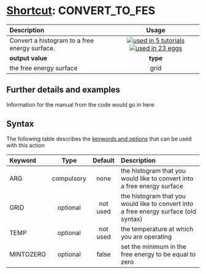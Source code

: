 # [Shortcut](shortcuts.md): CONVERT_TO_FES

| Description    | Usage |
|:--------|:--------:|
| Convert a histogram to a free energy surface. | [![used in 5 tutorials](https://img.shields.io/badge/tutorials-5-green.svg)](https://www.plumed-tutorials.org/browse.html?search=CONVERT_TO_FES)[![used in 23 eggs](https://img.shields.io/badge/nest-23-green.svg)](https://www.plumed-nest.org/browse.html?search=CONVERT_TO_FES)|
 | **output value** | **type** |
| the free energy surface | grid |

## Further details and examples 
Information for the manual from the code would go in here 
## Syntax 
The following table describes the [keywords and options](parsing.md) that can be used with this action 

| Keyword | Type | Default | Description |
|:-------|:----:|:-------:|:-----------|
| ARG | compulsory | none | the histogram that you would like to convert into a free energy surface |
| GRID | optional | not used | the histogram that you would like to convert into a free energy surface (old syntax) |
| TEMP | optional | not used | the temperature at which you are operating |
| MINTOZERO | optional | false |  set the minimum in the free energy to be equal to zero |
